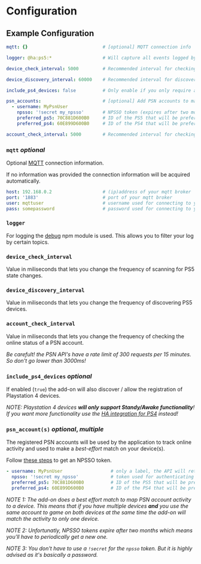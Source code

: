 # Configuration

## Example Configuration
```yaml
mqtt: {}                            # [optional] MQTT connection info

logger: @ha:ps5:*                   # Will capture all events logged by PS5-MQTT

device_check_interval: 5000         # Recommended interval for checking device state

device_discovery_interval: 60000    # Recommended interval for discovering 'new' devices

include_ps4_devices: false          # Only enable if you only require awake/standby functionality

psn_accounts:                       # [optional] Add PSN accounts to match online activity to your devices
  - username: MyPsnUser            
    npsso: '!secret my_npsso'       # NPSSO token (expires after two months 😢)
    preferred_ps5: 70C881D600B0     # ID of the PS5 that will be preferred when activity can be matched to multiple PS5's 
    preferred_ps4: 60E899D600B0     # ID of the PS4 that will be preferred when activity can be matched to multiple PS4's

account_check_interval: 5000        # Recommended interval for checking account state (don't go lower than 3000!)
```

### `mqtt` *optional*
Optional [MQTT][mqtt-broker] connection information. 

If no information was provided the connection information will be acquired automatically.

```yaml
host: 192.168.0.2                   # (ip)address of your mqtt broker
port: '1883'                        # port of your mqtt broker
user: mqttuser                      # username used for connecting to your mqtt broker
pass: somepassword                  # password used for connecting to your mqtt broker
``` 

### `logger`
For logging the [debug][node-debug] npm module is used. This allows you to filter your log by certain topics.

### `device_check_interval`
Value in miliseconds that lets you change the frequency of scanning for PS5 state changes. 

### `device_discovery_interval`
Value in miliseconds that lets you change the frequency of discovering PS5 devices.

### `account_check_interval`
Value in miliseconds that lets you change the frequency of checking the online status of a PSN account.

*Be carefult! the PSN API's have a rate limit of 300 requests per 15 minutes. So don't go lower than 3000ms!*

### `include_ps4_devices` *optional*
If enabled (`true`) the add-on will also discover / allow the registration of Playstation 4 devices.

*NOTE: Playstation 4 devices **will only support Standy/Awake functionality**! If you want more functionality use the [HA integration for PS4][ha-ps4] instead!*

### `psn_account(s)` *optional*, *multiple*
The registered PSN accounts will be used by the application to track online activity and used to make a *best-effort* match on your device(s).

Follow [these steps][psn-api-auth] to get an NPSSO token.

```yaml
- username: MyPsnUser                  # only a label, the API will retrieve the actual accountname with the npsso
  npsso: '!secret my_npsso'            # token used for authenticating with PSN API's
  preferred_ps5: 70C881D600B0          # ID of the PS5 that will be preferred when activity can be matched to multiple PS5's 
  preferred_ps4: 60E899D600B0          # ID of the PS4 that will be preferred when activity can be matched to multiple PS4's
```

*NOTE 1: The add-on does a best effort match to map PSN account activity to a device. This means that if you have multiple devices **and** you use the same account to game on both devices at the same time the add-on will match the activity to only one device.*

*NOTE 2: Unfortunatly, NPSSO tokens expire after two months which means you'll have to periodically get a new one.*

*NOTE 3: You don't have to use a `!secret` for the `npsso` token. But it is highly advised as it's basically a password.*

<!-- LINKS -->
[npsso]: https://ca.account.sony.com/api/v1/ssocookie
[ha-ps4]: https://www.home-assistant.io/integrations/ps4/
[node-debug]: https://github.com/debug-js/debug
[mqtt-broker]: https://www.home-assistant.io/integrations/mqtt/
[psn-api-auth]: https://psn-api.achievements.app/authentication/authenticating-manually#get-started
